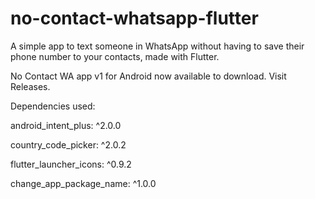 # no-contact-whatsapp-flutter

A simple app to text someone in WhatsApp without having to save their phone number to your contacts, made with Flutter.

No Contact WA app v1 for Android now available to download. Visit Releases.

Dependencies used:

android_intent_plus: ^2.0.0

country_code_picker: ^2.0.2

flutter_launcher_icons: ^0.9.2

change_app_package_name: ^1.0.0


